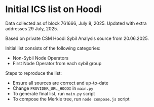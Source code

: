 # Initial ICS list on Hoodi

Data collected as of block 761666, July 8, 2025.
Updated with extra addresses 29 July, 2025.

Based on private CSM Hoodi Sybil Analysis source from 20.06.2025.

Initial list consists of the following categories:

- Non-Sybil Node Operators
- First Node Operator from each sybil group

Steps to reproduce the list:
- Ensure all sources are correct and up-to-date
- Change `PROVIDER_URL_HOODI` in `main.py`
- To generate final list, run `main.py` script
- To compose the Merkle tree, run `node compose.js` script
